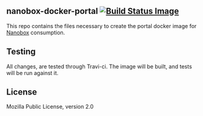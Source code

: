 ## nanobox-docker-portal [![Build Status Image](https://travis-ci.org/nanobox-io/nanobox-docker-portal.svg)](https://travis-ci.org/nanobox-io/nanobox-docker-portal)

This repo contains the files necessary to create the portal docker image for [Nanobox](http://nanobox.io) consumption.

## Testing

All changes, are tested through Travi-ci. The image will be built, and tests will be run against it.

## License

Mozilla Public License, version 2.0
